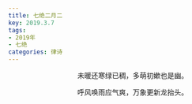 ```yaml
---
title: 七绝二月二
key: 2019.3.7
tags: 
- 2019年 
- 七绝
categories: 律诗
---
```


<p align="center">未暖还寒绿已稠，多萌初嫰也是幽。
</p>
<p align="center">呼风唤雨应气爽，万象更新龙抬头。
</p>

